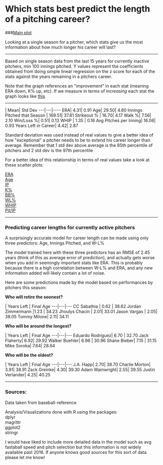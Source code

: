 # Which stats best predict the length of a pitching career?

###[Main plot](https://i.imgur.com/QgEb4OH.png)

Looking at a single season for a pitcher, which stats give us the most information about how much longer his career will last?
	
---

Based on single season data from the last 15 years for currently inactive pitchers, min 100 innings pitched.
Y values represent the coefficients obtained from doing simple linear regression on the z score for each of the stats against the years remaining in a pitchers career.

Note that the graph references an "improvement" in each stat (meaning ERA down, K% up, etc). If we measure in terms of *increasing* each stat the graph looks like [this](https://i.imgur.com/KZW27Xh.png)

---

 | Mean| Std Dev
---|---|----
ERA| 4.31| 0.91
Age| 29.50| 4.60
Innings Pitched that Season | 169.51| 37.81
Strikeout % | 16.70| 4.17
Walk %| 7.56| 2.10
Win/Loss %| 0.51| 0.13
WHIP | 1.35 | 0.16
Avg Pitches per Inning| 16.06| 0.93
Years Left in Career| 4.42| 2.87

Standard deviation was used instead of real values to give a better idea of how "exceptional" a pitcher needs to be to extend his career longer than average. Remember that 1 std dev above average is the 85th percentile of pitchers and 2 std dev is the 97th percentile

For a better idea of this relationship in terms of real values take a look at these scatter plots:

[ERA](https://i.imgur.com/ImCJK1n.png)  
[Age](https://i.imgur.com/tOKZOW6.png)  
[IP](https://i.imgur.com/CysbBt6.png)  
[K%](https://i.imgur.com/XYORUox.png)  
[BB%](https://i.imgur.com/xTfQAZq.png)  
[WL%](https://i.imgur.com/NqiQCVb.png)  
[WHIP](https://i.imgur.com/C7jvCPh.png)  
[Pit/IP](https://i.imgur.com/d4cp1i6.png)


---

### Predicting career lengths for currently active pitchers

A surprisingly accurate model for career length can be made using only three predictors: Age, Innings Pitched, and W-L%

The model trained here with these three predictors has an RMSE of 2.45 years (think of this as average error of prediction), and actually gets worse when you add in seemingly important stats like ERA. This is probably because there is a high correlation between W-L% and ERA, and any new information added will likely contain a lot of noise.

Here are some predictions made by the model based on performances by pitchers this season:

**Who will retire the soonest?**  

 | Years Left | Final Age
---|---|---
CC Sabathia | 0.62 |   38.62
Jordan Zimmermann |1.23 |    34.23
Jhoulys Chacin  |  2.01|    33.01
Jason Vargas |   2.05|    38.05
Tommy Milone|  2.11|    34.11

**Who will be around the longest?**

 | Years Left | Final Age
---|---|---
Eduardo Rodriguez|   6.70   | 32.70
Jack Flaherty| 6.92|    29.92
Walker Buehler|     6.96 |   30.96
Shane Bieber|     7.15 |   31.15
Mike Soroka|     7.64|   28.64

**Who will be the oldest?**

 | Years Left | Final Age
---|---|---
J.A. Happ|     2.70|    38.70
Charlie Morton|    3.91|    38.91
Zack Greinke|     4.30|    39.30
Adam Wainwright|     2.55|    39.55
Justin Verlander|     4.25|    40.25

---

### Sources:

Data taken from baseball-reference

Analysis/Visualizations done with R using the packages:  
dplyr  
magrittr  
ggplot2  
stringr  

I would have liked to include more detailed data in the model such as avg fastaball speed and pitch selection but this information is not widely available past 2016. If anyone knows good sources for this sort of data please let me know!

